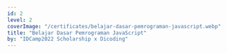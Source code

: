 ```yaml
---
id: 2
level: 2
coverImage: "/certificates/belajar-dasar-pemrograman-javascript.webp"
title: "Belajar Dasar Pemrograman JavaScript"
by: "IDCamp2022 Scholarship x Dicoding"
---
```

